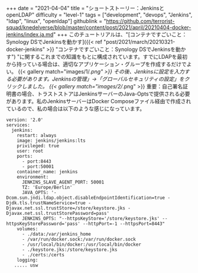 +++
date = "2021-04-04"
title = "ショートストーリー：JenkinsとopenLDAP"
difficulty = "level-1"
tags = ["development", "devops", "Jenkins", "ldap", "linux", "openldap"]
githublink = "https://github.com/terrorist-squad/knedelverse/blob/master/content/post/2021/april/20210404-docker-jenkins/index.ja.md"
+++
このチュートリアルは、"[コンテナですごいこと：Synology DSでJenkinsを動かす]({{< ref "post/2021/march/20210321-docker-jenkins" >}} "コンテナですごいこと：Synology DSでJenkinsを動かす") "に関するこれまでの知識をもとに構成されています。すでにLDAPを最初から持っている場合は、適切なアプリケーション・グループを作成するだけでよい。
{{< gallery match="images/1/*.png" >}}
その後、Jenkinsに設定を入力する必要があります。Jenkinsの管理」→「グローバルセキュリティの設定」をクリックしました。
{{< gallery match="images/2/*.png" >}}
重要：自己署名証明書の場合、トラストストアはJenkinsサーバーのJava-Optsで提供される必要があります。私のJenkinsサーバーはDocker Composeファイル経由で作成されているので、私の場合は以下のような感じになっています。
```
version: '2.0'
services:
  jenkins:
    restart: always
    image: jenkins/jenkins:lts
    privileged: true
    user: root
    ports:
      - port:8443
      - port:50001
    container_name: jenkins
    environment:
      JENKINS_SLAVE_AGENT_PORT: 50001
      TZ: 'Europe/Berlin'
      JAVA_OPTS: '-Dcom.sun.jndi.ldap.object.disableEndpointIdentification=true -Djdk.tls.trustNameService=true -Djavax.net.ssl.trustStore=/store/keystore.jks -Djavax.net.ssl.trustStorePassword=pass'
      JENKINS_OPTS: "--httpsKeyStore='/store/keystore.jks' --httpsKeyStorePassword='pass' --httpPort=-1 --httpsPort=8443"
    volumes:
      - ./data:/var/jenkins_home
      - /var/run/docker.sock:/var/run/docker.sock
      - /usr/local/bin/docker:/usr/local/bin/docker
      - ./keystore.jks:/store/keystore.jks
      - ./certs:/certs
    logging:
   ..... usw

   ```
